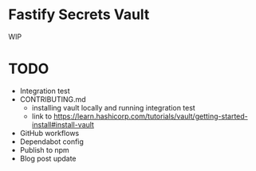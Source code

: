 # Fastify Secrets Vault

WIP

# TODO

- Integration test
- CONTRIBUTING.md
    - installing vault locally and running integration test
    - link to https://learn.hashicorp.com/tutorials/vault/getting-started-install#install-vault
- GitHub workflows
- Dependabot config
- Publish to npm
- Blog post update
